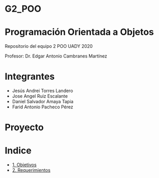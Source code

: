 # G2_POO
# Programación Orientada a Objetos

Repositorio del equipo 2 POO UADY 2020

Profesor: Dr. Edgar Antonio Cambranes Martínez

# Integrantes
* Jesús Andrei Torres Landero
* Jose Angel Ruiz Escalante
* Daniel Salvador Amaya Tapia
* Farid Antonio Pacheco Pérez

# Proyecto

# Indice
* [1. Objetivos](https://github.com/AndreiTorres/G2_POO/blob/main/Proyecto%20del%20equipo/Objetivo)
* [2. Requerimientos](https://github.com/AndreiTorres/G2_POO/blob/main/Proyecto%20del%20equipo/Requerimientos)
